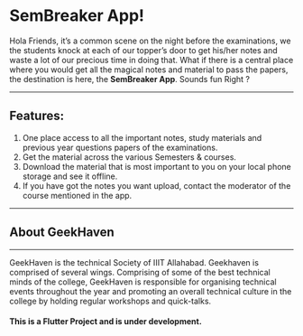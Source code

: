 # SemBreaker App!

Hola Friends, it’s a common scene on the night before the examinations, we the students knock at each of our topper’s door to get his/her notes and waste a lot of our precious time in doing that. What if there is a central place where you would get all the magical notes and material to pass the papers, the destination is here, the **SemBreaker App**. Sounds fun Right ?

___

## Features:

<ol>
  <li>One place access to all the important notes, study materials and previous year questions papers of the examinations.</li>
  <li>Get the material across the various Semesters & courses.</li>
  <li>Download the material that is most important to you on your local phone storage and see it offline.</li>
  <li>If you have got the notes you want upload, contact the moderator of the course mentioned in the app.</li>
  </ol>
  
___

## About GeekHaven
___
GeekHaven is the technical Society of IIIT Allahabad. Geekhaven is comprised of several wings. Comprising of some of the best technical minds of the college, GeekHaven is responsible for organising technical events throughout the year and promoting an overall technical culture in the college by holding regular workshops and quick-talks.


#### This is a Flutter Project and is under development.
